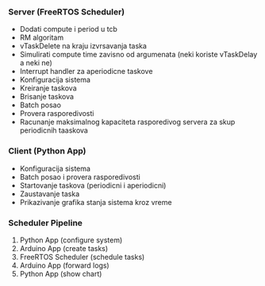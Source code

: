 ### Server (FreeRTOS Scheduler)

* Dodati compute i period u tcb
* RM algoritam
* vTaskDelete na kraju izvrsavanja taska
* Simulirati compute time zavisno od argumenata (neki koriste vTaskDelay a neki ne)
* Interrupt handler za aperiodicne taskove
* Konfiguracija sistema
* Kreiranje taskova
* Brisanje taskova
* Batch posao
* Provera rasporedivosti
* Racunanje maksimalnog kapaciteta rasporedivog servera za skup periodicnih taaskova

### Client (Python App)

* Konfiguracija sistema
* Batch posao i provera rasporedivosti
* Startovanje taskova (periodicni i aperiodicni)
* Zaustavanje taska
* Prikazivanje grafika stanja sistema kroz vreme

### Scheduler Pipeline

1. Python App (configure system)
2. Arduino App (create tasks)
3. FreeRTOS Scheduler (schedule tasks)
4. Arduino App (forward logs)
5. Python App (show chart)
